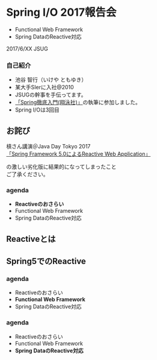 Spring I/O 2017報告会
=====

* Functional Web Framework
* Spring DataのReactive対応

2017/6/XX JSUG

### 自己紹介

* 池谷 智行（いけや ともゆき）
* 某大手SIerに入社@2010
* JSUGの幹事を手伝ってます。
* [「Spring徹底入門(翔泳社)」](http://www.shoeisha.co.jp/book/detail/9784798142470)の執筆に参加しました。
* Spring I/Oは3回目

## お詫び

槙さん講演＠Java Day Tokyo 2017  
[「Spring Framework 5.0によるReactive Web Application」](http://www.oracle.com/technetwork/jp/ondemand/online2017-javaday-3719599-ja.html)

の激しい劣化版に結果的になってしまったこと  
ご了承ください。

### agenda

* **Reactiveのおさらい**
* Functional Web Framework
* Spring DataのReactive対応

## Reactiveとは


## Spring5でのReactive


### agenda

* Reactiveのおさらい
* **Functional Web Framework**
* Spring DataのReactive対応


### agenda

* Reactiveのおさらい
* Functional Web Framework
* **Spring DataのReactive対応**
